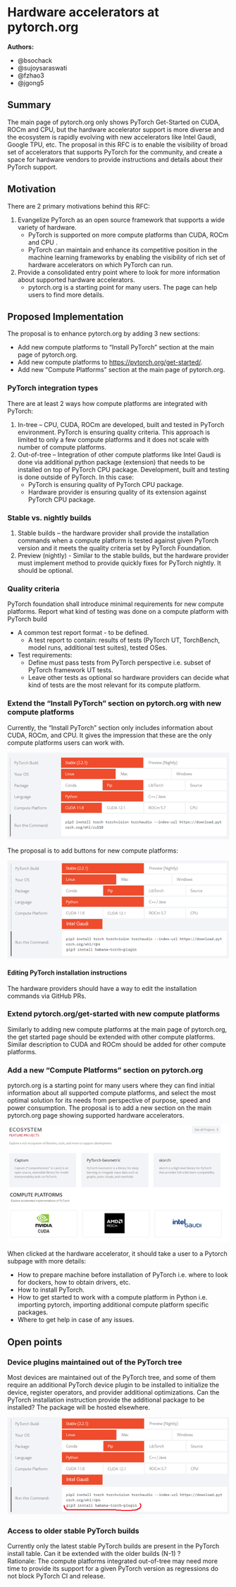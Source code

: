 # Hardware accelerators at pytorch.org

**Authors:**
* @bsochack
* @sujoysaraswati
* @fzhao3
* @jgong5


## **Summary**
The main page of pytorch.org only shows PyTorch Get-Started  on CUDA, ROCm and CPU, but the hardware accelerator support is more diverse and the ecosystem is rapidly evolving with new accelerators like Intel Gaudi, Google TPU, etc.
The proposal in this RFC is to enable the visibility of broad set of accelerators that supports PyTorch for the community, and create a space for hardware vendors to provide instructions and details about their PyTorch support.  


## **Motivation**
There are 2 primary motivations behind this RFC:
1. Evangelize PyTorch as an open source framework that supports a wide variety of hardware.
   * PyTorch is supported on more compute platforms than CUDA, ROCm and CPU .
   * PyTorch can maintain and enhance its competitive position in the machine learning frameworks  by enabling the visibility of rich set of hardware accelerators on which PyTorch can run.
2. Provide a consolidated entry point where to look for more information about supported hardware accelerators.
   * pytorch.org is a starting point for many users. The page can help users to find more details.



## **Proposed Implementation**
The proposal is to enhance pytorch.org by adding 3  new sections:
* Add new compute platforms to “Install PyTorch” section at the main page of pytorch.org.
* Add new compute platforms to https://pytorch.org/get-started/.
* Add new “Compute Platforms” section at the main page of pytorch.org.

### PyTorch integration types
There are at least 2 ways how compute platforms are integrated with PyTorch:
1. In-tree – CPU, CUDA, ROCm are developed, built and tested in PyTorch environment. PyTorch is ensuring quality criteria. This approach is limited to only a few compute platforms and it does not scale with number of compute platforms.
2. Out-of-tree – Integration of other compute platforms like Intel Gaudi is done via additional python package (extension) that needs to be installed on top of PyTorch CPU package. Development, built and testing is done outside of PyTorch. In this case:
   * PyTorch is ensuring quality of PyTorch CPU package.
   * Hardware provider is ensuring quality of its extension against PyTorch CPU package.

### Stable vs. nightly builds
1. Stable builds – the hardware provider shall provide the installation commands when a compute platform is tested against given PyTorch version and it meets the quality criteria set by PyTorch Foundation.    
2. Preview (nightly) -  Similar to the stable builds, but the hardware provider must implement method to provide quickly fixes for PyTorch nightly.   It should be optional.

### Quality criteria
PyTorch foundation shall introduce minimal requirements for new compute platforms.
Report what kind of testing was done on a compute platform with PyTorch build
* A common test report format - to be defined.
  * A test report to contain: results of tests (PyTorch UT, TorchBench, model runs, additional test suites), tested OSes.
* Test requirements:
    * Define must pass tests from PyTorch perspective i.e. subset of PyTorch framework UT tests.
    * Leave other tests as optional so hardware providers can decide what kind of tests are the most relevant for its compute platform.


### Extend the “Install PyTorch” section on pytorch.org with new compute platforms
Currently, the “Install PyTorch” section only includes information about CUDA, ROCm, and CPU. It gives the impression that these are the only compute platforms users can work with.

![Current Install PyTorch section](./RFC-0030-assets/pytorch_install_current.png)

The proposal is to add buttons for new compute platforms:

![Proposed Install PyTorch section](./RFC-0030-assets/pytorch_install_proposed.png)

#### Editing PyTorch installation instructions
The hardware providers should have a way to edit the installation commands via GitHub PRs.


### Extend pytorch.org/get-started with new compute platforms
Similarly to adding new compute platforms at the main page of pytorch.org, the get started page should be extended with other compute platforms. Similar description to CUDA and ROCm should be added for other compute platforms.

### Add a new “Compute Platforms” section on pytorch.org
pytorch.org is a starting point for many users where they can find initial information about all supported compute platforms, and select the most optimal solution for its needs from perspective of purpose,  speed and power consumption.
The proposal is to add a new section on the main pytorch.org page showing supported hardware accelerators.

![PyTorch Compute Platforms](./RFC-0030-assets/pytorch_compute_platforms.png)

When clicked at the hardware accelerator, it should take a user to a Pytorch subpage with more details:
* How to prepare machine before installation of PyTorch i.e. where to look for dockers, how to obtain drivers, etc.
* How to install PyTorch.
* How to get started to work with a compute platform in Python i.e. importing pytorch, importing additional compute platform specific packages.
* Where to get help in case of any issues.

## Open points
### Device plugins maintained out of the PyTorch tree
Most devices are maintained out of the PyTorch tree, and some of them require an additional PyTorch device plugin to be installed to initialize the device, register operators, and provider additional optimizations.
Can the PyTorch installation instruction provide the additional package to be installed? The package will be hosted elsewhere.  

![Proposed Install PyTorch section](./RFC-0030-assets/pytorch_install_proposed2.png)

### Access to older stable PyTorch builds
Currently only the latest stable PyTorch builds are present in the PyTorch install table. Can it be extended with the older builds (N-1) ?    
Rationale: The compute platforms integrated out-of-tree may need more time to provide its support for a given PyTorch version as regressions do not block PyTorch CI and release.
